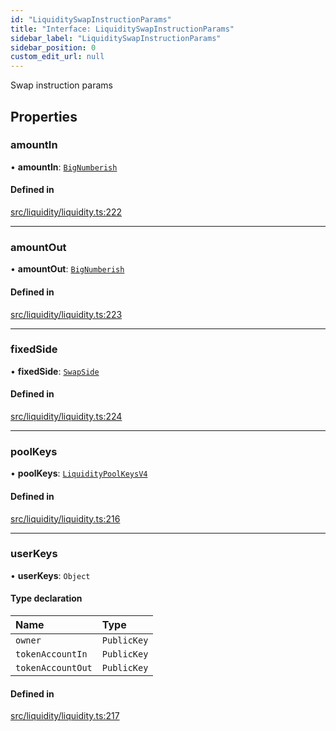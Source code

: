 ```yaml
---
id: "LiquiditySwapInstructionParams"
title: "Interface: LiquiditySwapInstructionParams"
sidebar_label: "LiquiditySwapInstructionParams"
sidebar_position: 0
custom_edit_url: null
---
```


Swap instruction params

## Properties

### amountIn

• **amountIn**: [`BigNumberish`](../modules.md#bignumberish)

#### Defined in

[src/liquidity/liquidity.ts:222](https://github.com/alpha-defi/raydium-sdk/blob/7094668/src/liquidity/liquidity.ts#L222)

___

### amountOut

• **amountOut**: [`BigNumberish`](../modules.md#bignumberish)

#### Defined in

[src/liquidity/liquidity.ts:223](https://github.com/alpha-defi/raydium-sdk/blob/7094668/src/liquidity/liquidity.ts#L223)

___

### fixedSide

• **fixedSide**: [`SwapSide`](../modules.md#swapside)

#### Defined in

[src/liquidity/liquidity.ts:224](https://github.com/alpha-defi/raydium-sdk/blob/7094668/src/liquidity/liquidity.ts#L224)

___

### poolKeys

• **poolKeys**: [`LiquidityPoolKeysV4`](../modules.md#liquiditypoolkeysv4)

#### Defined in

[src/liquidity/liquidity.ts:216](https://github.com/alpha-defi/raydium-sdk/blob/7094668/src/liquidity/liquidity.ts#L216)

___

### userKeys

• **userKeys**: `Object`

#### Type declaration

| Name | Type |
| :------ | :------ |
| `owner` | `PublicKey` |
| `tokenAccountIn` | `PublicKey` |
| `tokenAccountOut` | `PublicKey` |

#### Defined in

[src/liquidity/liquidity.ts:217](https://github.com/alpha-defi/raydium-sdk/blob/7094668/src/liquidity/liquidity.ts#L217)

